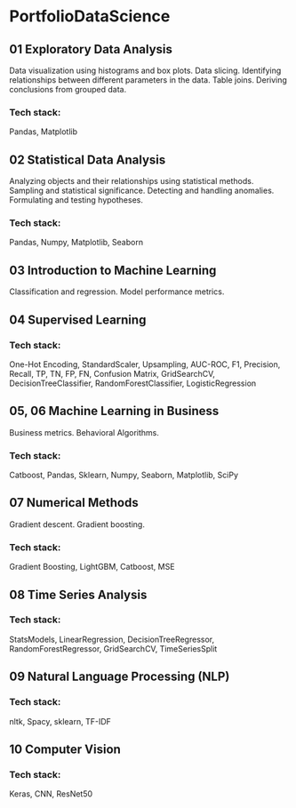 # PortfolioDataScience

## 01 Exploratory Data Analysis

Data visualization using histograms and box plots. Data slicing. Identifying relationships between different parameters in the data. Table joins. Deriving conclusions from grouped data.

### Tech stack:
Pandas, Matplotlib

## 02 Statistical Data Analysis

Analyzing objects and their relationships using statistical methods. Sampling and statistical significance. Detecting and handling anomalies. Formulating and testing hypotheses. 
### Tech stack:

Pandas, Numpy, Matplotlib,  Seaborn

## 03 Introduction to Machine Learning

Classification and regression. Model performance metrics.

## 04 Supervised Learning

### Tech stack:
One-Hot Encoding, StandardScaler, Upsampling, AUC-ROC, F1, Precision, Recall, TP, TN, FP, FN, Confusion Matrix, GridSearchCV, DecisionTreeClassifier, RandomForestClassifier, LogisticRegression

## 05, 06 Machine Learning in Business

Business metrics.
Behavioral Algorithms.
### Tech stack:
Catboost, Pandas, Sklearn, Numpy, Seaborn, Matplotlib, SciPy

## 07 Numerical Methods

Gradient descent. Gradient boosting.
### Tech stack:
Gradient Boosting, LightGBM, Catboost, MSE

## 08 Time Series Analysis

### Tech stack:
StatsModels, LinearRegression, DecisionTreeRegressor, RandomForestRegressor, GridSearchCV, TimeSeriesSplit

## 09 Natural Language Processing (NLP)

### Tech stack:
nltk, Spacy, sklearn, TF-IDF

## 10 Computer Vision

### Tech stack:
Keras, CNN, ResNet50
